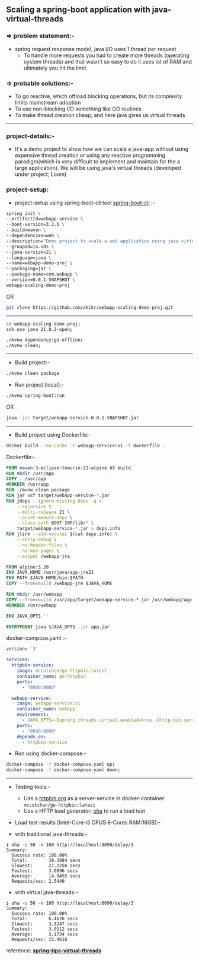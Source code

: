 ## Scaling a spring-boot application with java-virtual-threads

### => problem statement:-
- spring request response model, java I/O uses 1 thread per request
    - To handle more requests you had to create more threads (operating system threads) and that wasn't so easy to do it uses lot of RAM and ultimately you hit the limit.
### => probable solutions:-
- To go reactive, which offload blocking operations, but its complexity limits mainstream adoption
- To use non-blocking I/O something like GO routines
- To make thread creation cheap, and here java gives us virtual threads
---

### project-details:-
- It's a demo project to show how we can scale a java-app without using expensive thread creation or using any reactive programming paradigm(which is very difficult to implement and maintain for the a large application). We will be using java's virtual threads (developed under project; Loom)

### project-setup: 
- project-setup using spring-boot-cli tool [﻿spring-boot-cli](https://docs.spring.io/spring-boot/cli/index.html) :-
```bash
spring init \
--artifactId=webapp-service \
--boot-version=3.2.5 \
--build=maven \
--dependencies=web \
--description="Demo project to scale a web application using java virtual threads" \
--groupId=io.sds \
--java-version=21 \
--language=java \
--name=webapp-demo-proj \
--packaging=jar \
--package-name=com.webapp \
--version=0.0.1-SNAPSHOT \
webapp-scaling-demo-proj
```
OR
```bash
git clone https://github.com/akikr/webapp-scaling-demo-proj.git
```
---
```bash
cd webapp-scaling-demo-proj;
sdk use java 21.0.2-open;
```
```bash
./mvnw dependency:go-offline;
./mvnw clean;
```
---
- Build project:-
```bash
./mvnw clean package
```
- Run project [local]:-
```bash
./mvnw spring-boot:run
```
OR
```bash
java -jar target/webapp-service-0.0.1-SNAPSHOT.jar
```
---
- Build project using Dockerfile:-
```bash
docker build --no-cache -t webapp-service:v1 -f Dockerfile .
```
 Dockerfile:-

```dockerfile
FROM maven:3-eclipse-temurin-21-alpine AS build
RUN mkdir /usr/app
COPY . /usr/app
WORKDIR /usr/app
RUN ./mvnw clean package
RUN jar vxf target/webapp-service-*.jar
RUN jdeps --ignore-missing-deps -q \
    --recursive \
    --multi-release 21 \
    --print-module-deps \
    --class-path BOOT-INF/lib/* \
    target/webapp-service-*.jar > deps.info
RUN jlink --add-modules $(cat deps.info) \
    --strip-debug \
    --no-header-files \
    --no-man-pages \
    --output /webapp-jre

FROM alpine:3.20
ENV JAVA_HOME /usr/java/app-jre21
ENV PATH $JAVA_HOME/bin:$PATH
COPY --from=build /webapp-jre $JAVA_HOME

RUN mkdir /usr/webapp
COPY --from=build /usr/app/target/webapp-service-*.jar /usr/webapp/app.jar
WORKDIR /usr/webapp

ENV JAVA_OPTS ''

ENTRYPOINT java $JAVA_OPTS -jar app.jar
```

docker-compose.yaml :-

```yaml
version: '3'

services:
  httpbin-service:
    image: mccutchen/go-httpbin:latest
    container_name: go-httpbin
    ports:
      - "8080:8080"

  webapp-service:
    image: webapp-service:v1
    container_name: webapp
    environment:
      - JAVA_OPTS=-Dspring.threads.virtual.enabled=true -Dhttp-bin.server.url=http://httpbin-service:8080
    ports:
      - "8090:8090"
    depends_on:
      - httpbin-service

```
- Run using docker-compose:-
```bash
docker-compose -f docker-compose.yaml up;
docker-compose -f docker-compose.yaml down;
```
---
- Testing tools:-
    - Use a [﻿httpbin.org](https://httpbin.org/) as a server-service in docker-container: `mccutchen/go-httpbin:latest` 
    - Use a HTTP load generator: [﻿oha](https://github.com/hatoo/oha) to run a load test


- Load test results [Intel-Core-i5 CPUS:8-Cores RAM:16GB]:-
- with traditional java-threads:-
```
❯ oha -c 50 -n 100 http://localhost:8090/delay/3
Summary:
  Success rate: 100.00%
  Total:        39.3084 secs
  Slowest:      27.2256 secs
  Fastest:      3.0096 secs
  Average:      14.9455 secs
  Requests/sec: 2.5440
```
- with virtual java-threads:-
```
❯ oha -c 50 -n 100 http://localhost:8090/delay/3
Summary:
  Success rate: 100.00%
  Total:        6.4676 secs
  Slowest:      3.3247 secs
  Fastest:      3.0512 secs
  Average:      3.1734 secs
  Requests/sec: 15.4616
```

reference: [**﻿spring-tips-virtual-threads**](https://youtube.com/watch?v=9iH5h11YJak&list=PLZkza32CnID1D-U7LOXq-qPkLW6rpqVQ5&index=3)**﻿**
